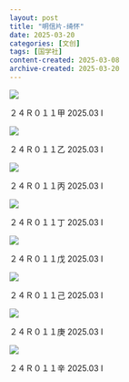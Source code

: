 ```yaml
---
layout: post
title: "明信片-绮怀"
date: 2025-03-20
categories: [文创]
tags: [国学社]
content-created: 2025-03-08
archive-created: 2025-03-20
---
```


<div class="image-card-2">
<img src="{{site.baseurl}}/assets/imgs/design/0040.webp">
<div class="caption">
  <p>２４Ｒ０１１甲	2025.03 I</p>
</div>
</div>

<div class="image-card-2">
<img src="{{site.baseurl}}/assets/imgs/design/0044.webp">
<div class="caption">
  <p>２４Ｒ０１１乙	2025.03 I</p>
</div>
</div>

<div class="image-card-2">
<img src="{{site.baseurl}}/assets/imgs/design/0045.webp">
<div class="caption">
  <p>２４Ｒ０１１丙	2025.03 I</p>
</div>
</div>

<div class="image-card-2">
<img src="{{site.baseurl}}/assets/imgs/design/0046.webp">
<div class="caption">
  <p>２４Ｒ０１１丁	2025.03 I</p>
</div>
</div>

<div class="image-card-2">
<img src="{{site.baseurl}}/assets/imgs/design/0047.webp">
<div class="caption">
  <p>２４Ｒ０１１戊	2025.03 I</p>
</div>
</div>

<div class="image-card-2">
<img src="{{site.baseurl}}/assets/imgs/design/0041.webp">
<div class="caption">
  <p>２４Ｒ０１１己	2025.03 I</p>
</div>
</div>

<div class="image-card-2">
<img src="{{site.baseurl}}/assets/imgs/design/0042.webp">
<div class="caption">
  <p>２４Ｒ０１１庚	2025.03 I</p>
</div>
</div>

<div class="image-card-2">
<img src="{{site.baseurl}}/assets/imgs/design/0043.webp">
<div class="caption">
  <p>２４Ｒ０１１辛	2025.03 I</p>
</div>
</div>
